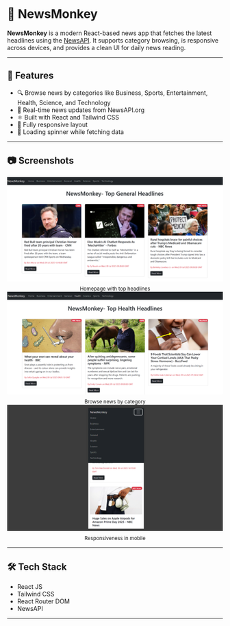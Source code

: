 # 📰 NewsMonkey

**NewsMonkey** is a modern React-based news app that fetches the latest headlines using the [NewsAPI](https://newsapi.org/). It supports category browsing, is responsive across devices, and provides a clean UI for daily news reading.

---

## 🚀 Features

- 🔍 Browse news by categories like Business, Sports, Entertainment, Health, Science, and Technology
- 📰 Real-time news updates from NewsAPI.org
- ⚛️ Built with React and Tailwind CSS
- 📱 Fully responsive layout
- 🔄 Loading spinner while fetching data

---

## 📷 Screenshots

<div align="center">
  <img src="./screenshots/home-news.png" alt="NewsMonkey Homepage" width="700"/>
  <br />
  <sub>Homepage with top headlines</sub>
</div>

<div align="center">
  <img src="./screenshots/category-news.png" alt="NewsMonkey category news" width="700"/>
  <br />
  <sub>Browse news by category</sub>
</div>

<div align="center">
  <img src="./screenshots/mobile-view.png" alt="NewsMonkey mobile-view" width="700"/>
  <br />
  <sub>Responsiveness in mobile</sub>
</div>



---

## 🛠️ Tech Stack

- React JS
- Tailwind CSS
- React Router DOM
- NewsAPI

---
